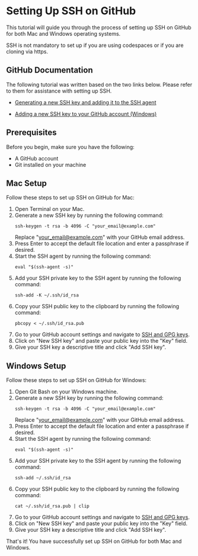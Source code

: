 # Setting Up SSH on GitHub

This tutorial will guide you through the process of setting up SSH on GitHub for both Mac and Windows operating systems.

SSH is not mandatory to set up if you are using codespaces or if you are cloning via https.

## GitHub Documentation
The following tutorial was written based on the two links below. Please refer to them for assistance with setting up SSH.

- [Generating a new SSH key and adding it to the SSH agent](https://docs.github.com/en/authentication/connecting-to-github-with-ssh/generating-a-new-ssh-key-and-adding-it-to-the-ssh-agent)

- [Adding a new SSH key to your GitHub account (Windows)](https://docs.github.com/en/enterprise-cloud@latest/authentication/connecting-to-github-with-ssh/adding-a-new-ssh-key-to-your-github-account?platform=windows)

## Prerequisites
Before you begin, make sure you have the following:

- A GitHub account
- Git installed on your machine

## Mac Setup
Follow these steps to set up SSH on GitHub for Mac:

1. Open Terminal on your Mac.
2. Generate a new SSH key by running the following command:
    ```
    ssh-keygen -t rsa -b 4096 -C "your_email@example.com"
    ```
    Replace "your_email@example.com" with your GitHub email address.
3. Press Enter to accept the default file location and enter a passphrase if desired.
4. Start the SSH agent by running the following command:
    ```
    eval "$(ssh-agent -s)"
    ```
5. Add your SSH private key to the SSH agent by running the following command:
    ```
    ssh-add -K ~/.ssh/id_rsa
    ```
6. Copy your SSH public key to the clipboard by running the following command:
    ```
    pbcopy < ~/.ssh/id_rsa.pub
    ```
7. Go to your GitHub account settings and navigate to [SSH and GPG keys](https://github.com/settings/keys).
8. Click on "New SSH key" and paste your public key into the "Key" field.
9. Give your SSH key a descriptive title and click "Add SSH key".

## Windows Setup
Follow these steps to set up SSH on GitHub for Windows:

1. Open Git Bash on your Windows machine.
2. Generate a new SSH key by running the following command:
    ```
    ssh-keygen -t rsa -b 4096 -C "your_email@example.com"
    ```
    Replace "your_email@example.com" with your GitHub email address.
3. Press Enter to accept the default file location and enter a passphrase if desired.
4. Start the SSH agent by running the following command:
    ```
    eval "$(ssh-agent -s)"
    ```
5. Add your SSH private key to the SSH agent by running the following command:
    ```
    ssh-add ~/.ssh/id_rsa
    ```
6. Copy your SSH public key to the clipboard by running the following command:
    ```
    cat ~/.ssh/id_rsa.pub | clip
    ```
7. Go to your GitHub account settings and navigate to [SSH and GPG keys](https://github.com/settings/keys).
8. Click on "New SSH key" and paste your public key into the "Key" field.
9. Give your SSH key a descriptive title and click "Add SSH key".

That's it! You have successfully set up SSH on GitHub for both Mac and Windows.


